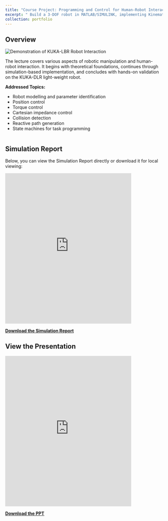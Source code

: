 ```yaml
---
title: "Course Project: Programming and Control for Human-Robot Interaction"
excerpt: " Build a 3-DOF robot in MATLAB/SIMULINK, implementing Kinematics and Dynamics, Joint Control, Collision Detection, Inverse Kinematics Control, Nullspace Optimizations, Full Cartesian Impedance Controller within it. Robot Programming: Implement simulation part in a real robot (KUKA LBR iiwa).<br/><img src='/images/RPCHI_pic.png'>"
collection: portfolio
---
```


## Overview

<div style="display: flex; flex-wrap: wrap;">
  <!-- Left Column -->
  <div style="flex: 1; min-width: 200px; margin-right: 1em;">
    <img 
      src="/images/RPCHI.gif" 
      alt="Demonstration of KUKA-LBR Robot Interaction"
      style="max-width: 100%; height: auto;"
    />
  </div>

  <!-- Right Column -->
  <div style="flex: 2; min-width: 300px;">
    <p>
      The lecture covers various aspects of robotic manipulation and human-robot interaction. It begins with theoretical foundations, continues through simulation-based implementation, and concludes with hands-on validation on the KUKA-DLR light-weight robot.
    </p>
    <p><strong>Addressed Topics:</strong></p>
    <ul>
      <li>Robot modelling and parameter identification</li>
      <li>Position control</li>
      <li>Torque control</li>
      <li>Cartesian impedance control</li>
      <li>Collision detection</li>
      <li>Reactive path generation</li>
      <li>State machines for task programming</li>
    </ul>
  </div>
</div>


## Simulation Report

Below, you can view the Simulation Report directly or download it for local viewing:

<iframe 
  src="https://onedrive.live.com/?cid=174CFD4941E40667&id=174CFD4941E40667%21sbc137fced0374222924de763fda5bbd7&parId=174CFD4941E40667%21s5158bba5d43b4d07a7f8409e2062ac41&o=OneUp"
  width="80%"
  height="480"
  frameborder="0">
</iframe>

[**Download the Simulation Report**](https://onedrive.live.com/?cid=174CFD4941E40667&id=174CFD4941E40667%21sbc137fced0374222924de763fda5bbd7&parId=174CFD4941E40667%21s5158bba5d43b4d07a7f8409e2062ac41&o=OneUp)


## View the Presentation

<iframe 
  src="https://onedrive.live.com/personal/174cfd4941e40667/_layouts/15/Doc.aspx?resid=174CFD4941E40667!s55a3c22f7c80414795389b596f0ce66a&cid=174cfd4941e40667&migratedtospo=true&app=PowerPoint" 
  width="80%" 
  height="480" 
  frameborder="0">
</iframe>

[**Download the PPT**](https://onedrive.live.com/personal/174cfd4941e40667/_layouts/15/Doc.aspx?resid=174CFD4941E40667!s55a3c22f7c80414795389b596f0ce66a&cid=174cfd4941e40667&migratedtospo=true&app=PowerPoint)


<!-- ---
title: "Portfolio: Presentation Showcase"
excerpt: "A quick look at my recent PowerPoint presentation. <br/><img src='/images/500x300.png'>"
collection: portfolio
layout: single
---

## Overview

This presentation covers the key insights from my latest project. Below, you can either view it in the embedded window or download it directly.

## View the Presentation

<iframe 
  src="https://onedrive.live.com/personal/174cfd4941e40667/_layouts/15/Doc.aspx?resid=174CFD4941E40667!s55a3c22f7c80414795389b596f0ce66a&cid=174cfd4941e40667&migratedtospo=true&app=PowerPoint" 
  width="100%" 
  height="600" 
  frameborder="0">
</iframe>

[**Download the PPT**](https://onedrive.live.com/personal/174cfd4941e40667/_layouts/15/Doc.aspx?resid=174CFD4941E40667!s55a3c22f7c80414795389b596f0ce66a&cid=174cfd4941e40667&migratedtospo=true&app=PowerPoint)

> **Tip:** If the embedded viewer doesn’t load, try opening the link above in a new tab or download the file to view it locally. -->
